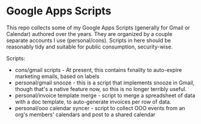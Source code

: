 # Google Apps Scripts

This repo collects some of my Google Apps Scripts (generally for Gmail or Calendar) authored over the years.  They are
organized by a couple separate accounts I use (personal/cons).  Scripts in here should be reasonably tidy and suitable
for public consumption, security-wise.

Scripts:
- cons/gmail scripts - At present, this contains fxnality to auto-expire marketing emails, based on labels
- personal/gmail snooze - this is a script that implements snooze in Gmail, though that's a native feature now, so this
  is no longer terribly useful.
- personal/invoice template merge - script to merge a spreadsheet of data with a doc template, to auto-generate invoices 
  per row of data.
- personal/ooo calendar syncer - script to collect OOO events from an org's members' calendars and post to a shared 
  calendar
